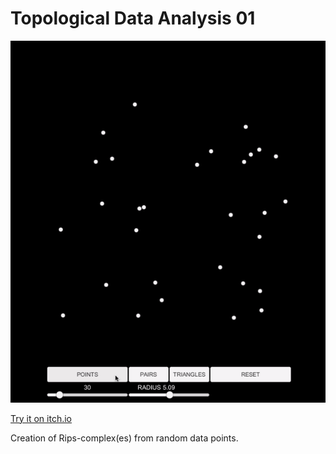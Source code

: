 # Topological Data Analysis 01

![](TDA01GIF.gif)


<a href="https://drk4oz.itch.io/topological-data-analysis-01">Try it on itch.io</a>

Creation of Rips-complex(es) from random data points.

